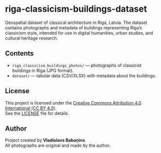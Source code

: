 # riga-classicism-buildings-dataset
Geospatial dataset of classical architecture in Riga, Latvia.
The dataset contains photographs and metadata of buildings representing Riga’s classicism style, intended for use in digital humanities, urban studies, and cultural heritage research.

## Contents
- `riga_classicism_buildings_photos/` — photographs of classicist buildings in Riga (JPG format).  
- `dataset/` — tabular data (CSV/XLSX) with metadata about the buildings.  

## License
This project is licensed under the [Creative Commons Attribution 4.0 International (CC BY 4.0)](https://creativecommons.org/licenses/by/4.0/).  
See the [LICENSE](LICENSE.md) file for details.

## Author
Project created by **Vladislavs Babaņins**.  
All photographs are original and made by the author.
